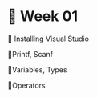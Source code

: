 # 👻 Week 01
:baby: Installing Visual Studio

:baby:Printf, Scanf

:baby:Variables, Types

:baby:Operators

